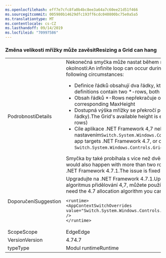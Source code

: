 ```yaml
---
ms.openlocfilehash: eff7e7cfc8fa0b4bc8ee3a64a7c60ee21d51f466
ms.sourcegitcommit: 005980b14629dfc193ff6cdc040800bc75e0a5a5
ms.translationtype: MT
ms.contentlocale: cs-CZ
ms.lasthandoff: 09/14/2019
ms.locfileid: "70997586"
---
```

### <a name="resizing-a-grid-can-hang"></a><span data-ttu-id="eedbf-101">Změna velikosti mřížky může zavěsit</span><span class="sxs-lookup"><span data-stu-id="eedbf-101">Resizing a Grid can hang</span></span>

|   |   |
|---|---|
|<span data-ttu-id="eedbf-102">Podrobnosti</span><span class="sxs-lookup"><span data-stu-id="eedbf-102">Details</span></span>|<span data-ttu-id="eedbf-103">Nekonečná smyčka může nastat během rozložení <code>T:System.Windows.Controls.Grid</code> za následujících okolností:</span><span class="sxs-lookup"><span data-stu-id="eedbf-103">An infinite loop can occur during layout of a <code>T:System.Windows.Controls.Grid</code> under the following circumstances:</span></span><ul><li><span data-ttu-id="eedbf-104">Definice řádků obsahují dva řádky, které jsou deklarovány jako MinHeight a MaxHeight.</span><span class="sxs-lookup"><span data-stu-id="eedbf-104">Row definitions contain two \*-rows, both declaring a MinHeight and a MaxHeight.</span></span></li><li><span data-ttu-id="eedbf-105">Obsah řádků \*-Rows nepřekračuje odpovídající MaxHeight.</span><span class="sxs-lookup"><span data-stu-id="eedbf-105">Content of the \*-rows doesn't exceed the corresponding MaxHeight</span></span></li><li><span data-ttu-id="eedbf-106">Dostupná výška mřížky se překročí prvním MinHeight (a dalšími pevnými nebo automatickými řádky).</span><span class="sxs-lookup"><span data-stu-id="eedbf-106">The Grid's available height is exceeded by the first MinHeight (plus any other fixed or Auto rows)</span></span></li><li><span data-ttu-id="eedbf-107">Cíle aplikace .NET Framework 4,7 nebo výslovný na algoritmus alokace 4,7 nastavením<code>Switch.System.Windows.Controls.Grid.StarDefinitionsCanExceedAvailableSpace=false</code></span><span class="sxs-lookup"><span data-stu-id="eedbf-107">The app targets .NET Framework 4.7, or opts in to the 4.7 allocation algorithm by setting <code>Switch.System.Windows.Controls.Grid.StarDefinitionsCanExceedAvailableSpace=false</code></span></span></li></ul><span data-ttu-id="eedbf-108">Smyčka by také probíhala s více než dvěma řádky nebo v podobných případech pro sloupce.</span><span class="sxs-lookup"><span data-stu-id="eedbf-108">The loop would also happen with more than two rows, or in the analogous case for columns.</span></span> <span data-ttu-id="eedbf-109">Problém je vyřešen .NET Framework 4.7.1.</span><span class="sxs-lookup"><span data-stu-id="eedbf-109">The issue is fixed in .NET Framework 4.7.1.</span></span>|
|<span data-ttu-id="eedbf-110">Doporučení</span><span class="sxs-lookup"><span data-stu-id="eedbf-110">Suggestion</span></span>|<span data-ttu-id="eedbf-111">Upgradujte na .NET Framework 4.7.1.</span><span class="sxs-lookup"><span data-stu-id="eedbf-111">Upgrade to .NET Framework 4.7.1.</span></span>  <span data-ttu-id="eedbf-112">Případně, pokud nepotřebujete algoritmus přidělování 4,7, můžete použít následující nastavení konfigurace:</span><span class="sxs-lookup"><span data-stu-id="eedbf-112">Alternatively, if you don't need the 4.7 allocation algorithm you can use the following configuration setting:</span></span><pre><code class="lang-xml">&lt;runtime&gt;&#13;&#10;&lt;AppContextSwitchOverrides value=&quot;Switch.System.Windows.Controls.Grid.StarDefinitionsCanExceedAvailableSpace=true&quot; /&gt;&#13;&#10;&lt;/runtime&gt;&#13;&#10;</code></pre>|
|<span data-ttu-id="eedbf-113">Scope</span><span class="sxs-lookup"><span data-stu-id="eedbf-113">Scope</span></span>|<span data-ttu-id="eedbf-114">Edge</span><span class="sxs-lookup"><span data-stu-id="eedbf-114">Edge</span></span>|
|<span data-ttu-id="eedbf-115">Version</span><span class="sxs-lookup"><span data-stu-id="eedbf-115">Version</span></span>|<span data-ttu-id="eedbf-116">4.7</span><span class="sxs-lookup"><span data-stu-id="eedbf-116">4.7</span></span>|
|<span data-ttu-id="eedbf-117">type</span><span class="sxs-lookup"><span data-stu-id="eedbf-117">Type</span></span>|<span data-ttu-id="eedbf-118">Modul runtime</span><span class="sxs-lookup"><span data-stu-id="eedbf-118">Runtime</span></span>|
